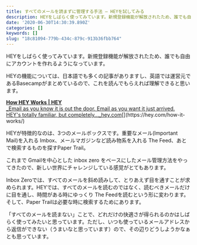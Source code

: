 ```yaml
---
title: すべてのメールを読まずに管理する手法 — HEYを試してみる
description: HEYをしばらく使ってみています。新規登録機能が解放されたため、誰でも自由にアカウントを作れるようになっています。
date: '2020-06-30T14:30:39.890Z'
categories: []
keywords: []
slug: "18c81094-779b-434c-879c-913b36fbb764"
---
```

HEYをしばらく使ってみています。新規登録機能が解放されたため、誰でも自由にアカウントを作れるようになっています。

HEYの機能については、日本語でも多くの記事がありますし、英語では運営元であるBasecampがまとめているので、これを読んでもらえれば理解できると思います。

[**How HEY Works | HEY**  
_Email as you know it is out the door. Email as you want it just arrived. HEY's totally familiar, but completely…_hey.com](https://hey.com/how-it-works/ "https://hey.com/how-it-works/")[](https://hey.com/how-it-works/)

HEYが特徴的なのは、3つのメールボックスです。重要なメール(Important Mail)を入れる Imbox、メールマガジンなど読み物系を入れる The Feed、あとで検索するものを探すPaper Trail。

これまで Gmailを中心とした inbox zero をベースにしたメール管理方法をやってきたので、新しい世界にチャレンジしている感覚がとてもあります。

Inbox Zeroでは、すべてのメールを斜め読みして、とりあえず目を通すことが求められます。HEYでは、すべてのメールを読むのではなく、読むべきメールだけに目を通し、時間がある時にゆっくり The Feedを読むという形に変わります。そして、Paper Trailは必要な時に検索するためにあります。

「すべてのメールを読まない」ことで、どれだけの快適さが得られるのかはしばらく使ってみたいと思っています。ただし、いつも使っているメールアドレスから返信ができない（うまいなと思っています）ので、その辺りどうしようかなぁとも思っています。